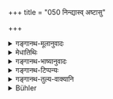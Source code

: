 +++
title = "050 निन्द्यास्व् अष्टासु"

+++

<details><summary>गङ्गानथ-मूलानुवादः</summary>

‘By avoiding women on the forbidden days and also on the eight other days, one remains a “religious student” (observing the vow of continence), in whatever stage of life he may happen to be.”—(50)
</details>

<details><summary>मेधातिथिः</summary>

**निन्द्यासु** षट्स्व् **अन्यासु** चानिन्द्यास्व् अप्य् **अष्टासु रात्रिषु स्त्रियो** **वर्जयन्** परिहरन् द्वे रात्री अवशिष्टे यदि गच्छति, पर्ववर्जम्, तदा **ब्रह्मचार्य् एव भवति** ब्रह्मर्यफलं प्राप्नोति । **यत्र तत्राश्रमे वसन्** । अर्थवादो ऽयम् । न तु वानप्रस्थाद्याश्रमेषु रात्र्यभ्यनुज्ञा जितेन्द्रियत्वविधानात् सर्वाश्रमेषु गार्हस्थाद् अन्येषु वीप्सायाश् चार्थवादतयाप्य् उपपत्तेः । एताश् च रात्रयो वर्ज्या न क्रमेणैव, किं तर्हि यथेच्छया पर्ववर्जं गमनं यथा न भवति तथा रात्रिद्वयम् अभ्यनुज्ञायते । किं पुनर् ब्रह्मचर्यस्य फलम् । विशेषाश्रवणात् स्वर्गः । क्वचित् तु श्रूयते- "न ब्रह्मचारी प्रत्यवैति" इति, स्वल्पैर् अतिक्रमैर् न दुष्यतीति ॥ ३.५१ ॥
</details>

<details><summary>गङ्गानथ-भाष्यानुवादः</summary>

‘*Forbidden days*’—*i.e*., the six mentioned above.

‘*Other eight days*’—which have not been forbidden.

He who avoids women on these days, and has recourse to her on the
remaining two days—avoiding the sacred days—then ‘*he remains a
religious student etc*.’—*i.e*., he obtains the fruits of continence.

‘*In whatever stage of life he may happen to be*,’—this is an
exaggeration. Certainly, intercourse with women on two days could never
be permitted for the Recluse; for the simple reason that it has been
strictly enjoined that one should keep one’s sexual organs in complete
check, in all stages of life, except that.of the Religious Student. As
for the repetition (in the phrase, ‘*yatra tatra*’), this is explicable
as occurring in an exaggerated statement.

The text does not menu that the fourteen days are to be avoided in the
order in which they are mentioned; all that is meant is that one should
not think that one may have intercourse whenever one chooses, only
leaving off the sacred days; and it is in this sense that only two days
have been permitted.

“What is the fruit of *continence*?”

Since we do not find any particular fruit mentioned (as resulting from
continence), it must be taken to be Heaven. But in some places we find
it asserted that ‘the student observing the vow of continence never
incurs sin;’ which means that he is not tainted by sins accruing from
minor transgressions.
</details>

<details><summary>गङ्गानथ-टिप्पन्यः</summary>

‘*Yatra tatrāśrame vasan*’—‘In whatever life-stage he may be’; *i.e*.,
‘whether he be a householder or a hermit *Vānaprastha*’ (Kullūka and
Nārāyaṇa).—According to Medhātithi, this is a mere *arthavāda*, and what
is said does not apply to any one except the householder;—Govindarāja
does not, like Kullūka, restrict the extension to the Hermit
(*Vānaprastha*) only, he includes the Renunciate (*Yati*) also. Buhler
remarks that ‘Kullūka justly ridicules the last opinion’; but Kullūka’s
own opinion is only a shade less ridiculous than Govindarāja’s. (See the
following note, for a good explanation).

This verse is quoted in *Vīramitrodaya* (Āhnika, p. 559), where the
foilwing notes are added:—‘*Nindyāsu rātriṣu*’—on the first four days,
the, eleventh day and the thirteeenth day;—‘*anyāsu ratriṣu*—on any
other eight days from among those not forbidden;—if one avoids
women,—*i.e*, approaching them only on two days,—the man remains ‘a
continent religious Student’;—*i.e*., he derives the results obtainable
by continence;—‘*Yatra tatrāśrame*’—*i.e*., even though he is a
Householder, he gets all that is obtainable by the chaste Student.
</details>

<details><summary>गङ्गानथ-तुल्य-वाक्यानि</summary>

**(verses 3.45-50)  
**

See Comparative notes for [Verse
3.45].
</details>

<details><summary>Bühler</summary>

050	He who avoids women on the six forbidden nights and on eight others, is (equal in chastity to) a student, in whichever order he may live.
</details>
